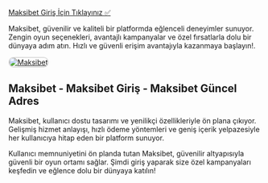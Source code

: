 <a href="https://shorto.link/iijTa">Maksibet Giriş İçin Tıklayınız ✅</a>

<p>Maksibet, güvenilir ve kaliteli bir platformda eğlenceli deneyimler sunuyor. Zengin oyun seçenekleri, avantajlı kampanyalar ve özel fırsatlarla dolu bir dünyaya adım atın. Hızlı ve güvenli erişim avantajıyla kazanmaya başlayın!.</p>

<a href="https://shorto.link/iijTa" title="Maksibet">
  <img src="https://i.ibb.co/MkY55wf/photo-2025-01-15-16-52-46.jpg" alt="Maksibet" style="max-width: 100%; border: 2px solid #ddd; border-radius: 10px;">
</a>

<h2>Maksibet - Maksibet Giriş - Maksibet Güncel Adres</h2>

<p>Maksibet, kullanıcı dostu tasarımı ve yenilikçi özellikleriyle ön plana çıkıyor. Gelişmiş hizmet anlayışı, hızlı ödeme yöntemleri ve geniş içerik yelpazesiyle her kullanıcıya hitap eden bir platform sunuyor.</p>

<p>Kullanıcı memnuniyetini ön planda tutan Maksibet, güvenilir altyapısıyla güvenli bir oyun ortamı sağlar. Şimdi giriş yaparak size özel kampanyaları keşfedin ve eğlence dolu bir dünyaya katılın!</p>
